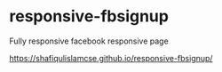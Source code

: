 # responsive-fbsignup
Fully responsive facebook responsive page

https://shafiqulislamcse.github.io/responsive-fbsignup/
